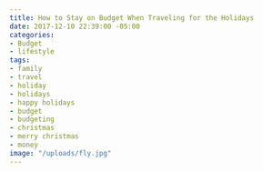 ```yaml
---
title: How to Stay on Budget When Traveling for the Holidays
date: 2017-12-10 22:39:00 -05:00
categories:
- Budget
- lifestyle
tags:
- family
- travel
- holiday
- holidays
- happy holidays
- budget
- budgeting
- christmas
- merry christmas
- money
image: "/uploads/fly.jpg"
---
```



